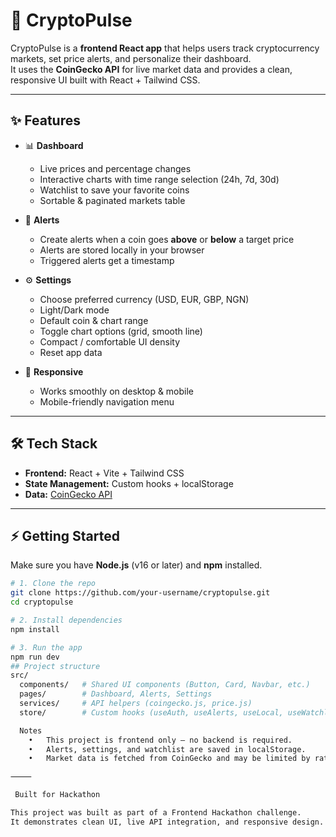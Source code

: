 # 🚀 CryptoPulse

CryptoPulse is a **frontend React app** that helps users track cryptocurrency markets, set price alerts, and personalize their dashboard.  
It uses the **CoinGecko API** for live market data and provides a clean, responsive UI built with React + Tailwind CSS.

---

## ✨ Features

- 📊 **Dashboard**
  - Live prices and percentage changes
  - Interactive charts with time range selection (24h, 7d, 30d)
  - Watchlist to save your favorite coins
  - Sortable & paginated markets table

- 🔔 **Alerts**
  - Create alerts when a coin goes **above** or **below** a target price
  - Alerts are stored locally in your browser
  - Triggered alerts get a timestamp

- ⚙️ **Settings**
  - Choose preferred currency (USD, EUR, GBP, NGN)
  - Light/Dark mode
  - Default coin & chart range
  - Toggle chart options (grid, smooth line)
  - Compact / comfortable UI density
  - Reset app data

- 📱 **Responsive**
  - Works smoothly on desktop & mobile
  - Mobile-friendly navigation menu

---

## 🛠️ Tech Stack

- **Frontend:** React + Vite + Tailwind CSS  
- **State Management:** Custom hooks + localStorage  
- **Data:** [CoinGecko API](https://www.coingecko.com/en/api)

---

## ⚡ Getting Started

Make sure you have **Node.js** (v16 or later) and **npm** installed.

```bash
# 1. Clone the repo
git clone https://github.com/your-username/cryptopulse.git
cd cryptopulse

# 2. Install dependencies
npm install

# 3. Run the app
npm run dev
## Project structure
src/
  components/   # Shared UI components (Button, Card, Navbar, etc.)
  pages/        # Dashboard, Alerts, Settings
  services/     # API helpers (coingecko.js, price.js)
  store/        # Custom hooks (useAuth, useAlerts, useLocal, useWatchlist)

  Notes
	•	This project is frontend only — no backend is required.
	•	Alerts, settings, and watchlist are saved in localStorage.
	•	Market data is fetched from CoinGecko and may be limited by rate limits.

⸻

 Built for Hackathon

This project was built as part of a Frontend Hackathon challenge.
It demonstrates clean UI, live API integration, and responsive design.